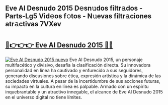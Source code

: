 ## Eve Al Desnudo 2015 D𝚎sn𝚞dos filtr𝚊dos - Parts-Lg5 Vid𝚎os f𝚘tos - N𝚞evas filtr𝚊ciones atr𝚊ctivas 7VXev

# <h2><a href="http://mb1kog.tromn.icu/?c=Eve+Al+Desnudo+2015">🔗👉👉👉 Eve Al Desnudo 2015 🔗🔗</a></h2>

[![Eve Al Desnudo 2015 nuevo](https://i.imgur.com/pEAQMta.gif)](http://mb1kog.tromn.icu/?c=Eve+Al+Desnudo+2015)
Eve Al Desnudo 2015, un personaje multifacético y divisivo, desafía la clasificación directa. Su innovadora personalidad en línea ha cautivado y enfurecido a sus seguidores, generando discusiones sobre ética, expresión artística y la dinámica de las sociedades virtuales. A pesar de la incertidumbre de sus acciones futuras, su impacto en la cultura en línea es palpable. Armado con un espíritu inquebrantable y un atractivo innegable, el alcance de Eve Al Desnudo 2015 en el universo digital no tiene límites.
